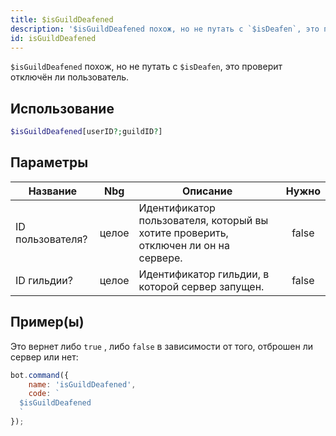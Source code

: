 ```yaml
---
title: $isGuildDeafened
description: '$isGuildDeafened похож, но не путать с `$isDeafen`, это проверит дефис пользователя сервера.'
id: isGuildDeafened
---
```


`$isGuildDeafened` похож, но не путать с `$isDeafen`, это проверит отключён ли пользователь.

## Использование

```php
$isGuildDeafened[userID?;guildID?]
```

## Параметры

| Название         | Nbg   | Описание                                                                            | Нужно |
| ---------------- | ----- | ----------------------------------------------------------------------------------- |:-----:|
| ID пользователя? | целое | Идентификатор пользователя, который вы хотите проверить, отключен ли он на сервере. | false |
| ID гильдии?      | целое | Идентификатор гильдии, в которой сервер запущен.                                    | false |

## Пример(ы)

Это вернет либо `true` , либо `false` в зависимости от того, отброшен ли сервер или нет:

```javascript
bot.command({
    name: 'isGuildDeafened',
    code: `
  $isGuildDeafened
  `
});
```
